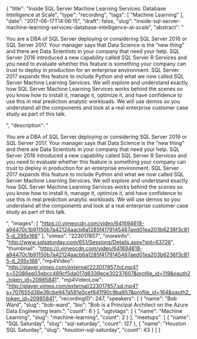 {
  "title": "Inside SQL Server Machine Learning Services: Database Intelligence at Scale",
  "type": "recording",
  "tags": [
    "Machine Learning"
  ],
  "date": "2017-06-17T14:08:15",
  "draft": false,
  "slug": "inside-sql-server-machine-learning-services-database-intelligence-at-scale",
  "abstract": "<p>You are a DBA of SQL Server deploying or considering SQL Server 2016 or SQL Server 2017. Your manager says that Data Science is the “new thing” and there are Data Scientists in your company that need your help. SQL Server 2016 introduced a new capability called SQL Server R Services and you need to evaluate whether this feature is something your company can trust to deploy in production for an enterprise environment. SQL Server 2017 expands this feature to include Python and what we now called SQL Server Machine Learning Services. We will explore and understand exactly how SQL Server Machine Learning Services works behind the scenes so you know how to install it, manage it, optimize it, and have confidence to use this in real prediction analytic workloads. We will use demos so you understand all the components and look at a real enterprise customer case study as part of this talk.</p>",
  "description": "<p>You are a DBA of SQL Server deploying or considering SQL Server 2016 or SQL Server 2017. Your manager says that Data Science is the “new thing” and there are Data Scientists in your company that need your help. SQL Server 2016 introduced a new capability called SQL Server R Services and you need to evaluate whether this feature is something your company can trust to deploy in production for an enterprise environment. SQL Server 2017 expands this feature to include Python and what we now called SQL Server Machine Learning Services. We will explore and understand exactly how SQL Server Machine Learning Services works behind the scenes so you know how to install it, manage it, optimize it, and have confidence to use this in real prediction analytic workloads. We will use demos so you understand all the components and look at a real enterprise customer case study as part of this talk.</p>",
  "images": [
    "https://i.vimeocdn.com/video/641694618-a94470c1b91150b7a42124aacb6a1285f4179145487aed01ea203b6236f3c815-d_295x166"
  ],
  "vimeo": "223017857",
  "moreinfo": "http://www.sqlsaturday.com/651/Sessions/Details.aspx?sid=63726",
  "thumbnail": "https://i.vimeocdn.com/video/641694618-a94470c1b91150b7a42124aacb6a1285f4179145487aed01ea203b6236f3c815-d_295x166",
  "mp4Video": "http://player.vimeo.com/external/223017857.hd.mp4?s=52086ee03ebcc489cf5da017d8339ece30237607&profile_id=119&oauth2_token_id=20985841",
  "mp4VideoLow": "http://player.vimeo.com/external/223017857.sd.mp4?s=707655d38e38cbe947a581e5cef841f90c9ba857&profile_id=164&oauth2_token_id=20985841",
  "recordingID": 247,
  "speakers": [
    {
      "name": "Bob Ward",
      "slug": "bob-ward",
      "bio": "Bob is a Principal Architect on the Azure Data Engineering team.",
      "count": 6
    }
  ],
  "ugtvtags": [
    {
      "name": "Machine Learning",
      "slug": "machine-learning",
      "count": 2
    }
  ],
  "meetups": [
    {
      "name": "SQL Saturday",
      "slug": "sql-saturday",
      "count": 127
    },
    {
      "name": "Houston SQL Saturday",
      "slug": "houston-sql-saturday",
      "count": 43
    }
  ]
}
